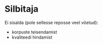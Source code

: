 # Silbitaja

Ei sisalda (pole sellesse reposse veel võetud):
* korpuste teisendamist
* kvaliteedi hindamist


